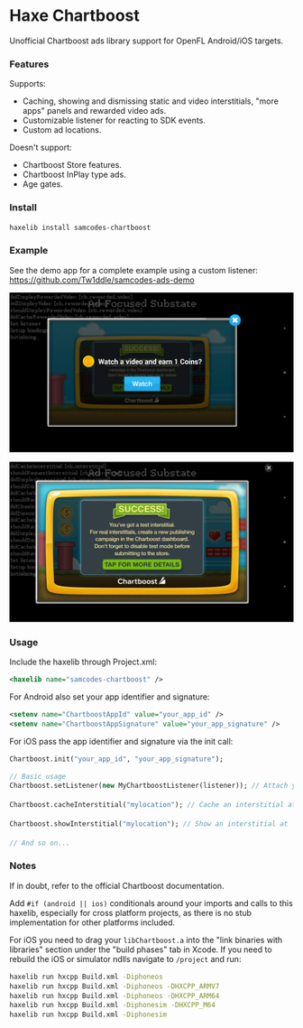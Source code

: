 # Haxe Chartboost

Unofficial Chartboost ads library support for OpenFL Android/iOS targets.

### Features ###

Supports:
* Caching, showing and dismissing static and video interstitials, "more apps" panels and rewarded video ads.
* Customizable listener for reacting to SDK events.
* Custom ad locations.

Doesn't support:
* Chartboost Store features.
* Chartboost InPlay type ads.
* Age gates.

### Install ###

```bash
haxelib install samcodes-chartboost
```

### Example ###

See the demo app for a complete example using a custom listener: https://github.com/Tw1ddle/samcodes-ads-demo

![Screenshot of demo app](https://github.com/Tw1ddle/samcodes-ads-demo/blob/master/screenshots/chartboost-video.png?raw=true "Demo app")
	
![Screenshot of demo app](https://github.com/Tw1ddle/samcodes-ads-demo/blob/master/screenshots/chartboost-interstitial.png?raw=true "Demo app")

### Usage ###

Include the haxelib through Project.xml:
```xml
<haxelib name="samcodes-chartboost" />
```

For Android also set your app identifier and signature:
```xml
<setenv name="ChartboostAppId" value="your_app_id" />
<setenv name="ChartboostAppSignature" value="your_app_signature" />
```
For iOS pass the app identifier and signature via the init call:
```haxe
Chartboost.init("your_app_id", "your_app_signature");
```

```haxe
// Basic usage
Chartboost.setListener(new MyChartboostListener(listener)); // Attach your own extended ChartboostListener to handle/respond to SDK events like 'shouldDisplayInterstitial', 'didDismissInterstitial' etc.

Chartboost.cacheInterstitial("mylocation"); // Cache an interstitial at 'mylocation'. Locations are added to the Chartboost dashboard automatically.

Chartboost.showInterstitial("mylocation"); // Show an interstitial at 'mylocation'. Will display faster if previously cached.

// And so on...
```

### Notes ###

If in doubt, refer to the official Chartboost documentation.

Add ```#if (android || ios)``` conditionals around your imports and calls to this haxelib, especially for cross platform projects, as there is no stub implementation for other platforms included.

For iOS you need to drag your ```libChartboost.a``` into the "link binaries with libraries" section under the "build phases" tab in Xcode. If you need to rebuild the iOS or simulator ndlls navigate to ```/project``` and run:

```bash
haxelib run hxcpp Build.xml -Diphoneos
haxelib run hxcpp Build.xml -Diphoneos -DHXCPP_ARMV7
haxelib run hxcpp Build.xml -Diphoneos -DHXCPP_ARM64
haxelib run hxcpp Build.xml -Diphonesim -DHXCPP_M64
haxelib run hxcpp Build.xml -Diphonesim
```